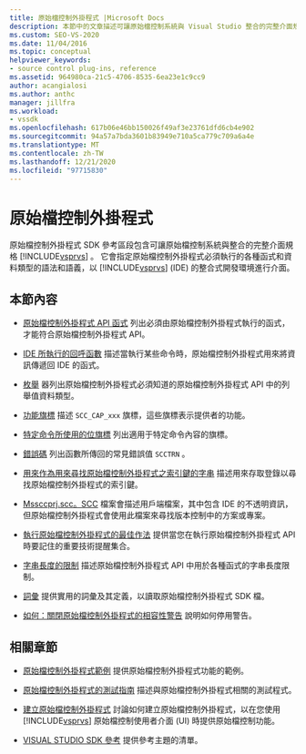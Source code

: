 ```yaml
---
title: 原始檔控制外掛程式 |Microsoft Docs
description: 本節中的文章描述可讓原始檔控制系統與 Visual Studio 整合的完整介面規格。
ms.custom: SEO-VS-2020
ms.date: 11/04/2016
ms.topic: conceptual
helpviewer_keywords:
- source control plug-ins, reference
ms.assetid: 964980ca-21c5-4706-8535-6ea23e1c9cc9
author: acangialosi
ms.author: anthc
manager: jillfra
ms.workload:
- vssdk
ms.openlocfilehash: 617b06e46bb150026f49af3e23761dfd6cb4e902
ms.sourcegitcommit: 94a57a7bda3601b83949e710a5ca779c709a6a4e
ms.translationtype: MT
ms.contentlocale: zh-TW
ms.lasthandoff: 12/21/2020
ms.locfileid: "97715830"
---
```

# <a name="source-control-plug-ins"></a>原始檔控制外掛程式
原始檔控制外掛程式 SDK 參考區段包含可讓原始檔控制系統與整合的完整介面規格 [!INCLUDE[vsprvs](../code-quality/includes/vsprvs_md.md)] 。 它會指定原始檔控制外掛程式必須執行的各種函式和資料類型的語法和語義，以 [!INCLUDE[vsprvs](../code-quality/includes/vsprvs_md.md)] (IDE) 的整合式開發環境進行介面。

## <a name="in-this-section"></a>本節內容
- [原始檔控制外掛程式 API 函式](../extensibility/source-control-plug-in-api-functions.md) 列出必須由原始檔控制外掛程式執行的函式，才能符合原始檔控制外掛程式 API。

- [IDE 所執行的回呼函數](../extensibility/callback-functions-implemented-by-the-ide.md) 描述當執行某些命令時，原始檔控制外掛程式用來將資訊傳遞回 IDE 的函式。

- [枚舉](../extensibility/enumerators.md) 器列出原始檔控制外掛程式必須知道的原始檔控制外掛程式 API 中的列舉值資料類型。

- [功能旗標](../extensibility/capability-flags.md) 描述 `SCC_CAP_xxx` 旗標，這些旗標表示提供者的功能。

- [特定命令所使用的位旗標](../extensibility/bitflags-used-by-specific-commands.md) 列出適用于特定命令內容的旗標。

- [錯誤碼](../extensibility/error-codes.md) 列出函數所傳回的常見錯誤值 `SCCTRN` 。

- [用來作為用來尋找原始檔控制外掛程式之索引鍵的字串](../extensibility/strings-used-as-keys-for-finding-a-source-control-plug-in.md) 描述用來存取登錄以尋找原始檔控制外掛程式的索引鍵。

- [Mssccprj.scc。SCC](../extensibility/mssccprj-scc-file.md) 檔案會描述用戶端檔案，其中包含 IDE 的不透明資訊，但原始檔控制外掛程式會使用此檔案來尋找版本控制中的方案或專案。

- [執行原始檔控制外掛程式的最佳作法](../extensibility/best-practices-for-implementing-a-source-control-plug-in.md) 提供當您在執行原始檔控制外掛程式 API 時要記住的重要技術提醒集合。

- [字串長度的限制](../extensibility/restrictions-on-string-lengths.md) 描述原始檔控制外掛程式 API 中用於各種函式的字串長度限制。

- [詞彙](../extensibility/source-control-plug-in-glossary.md) 提供實用的詞彙及其定義，以讀取原始檔控制外掛程式 SDK 檔。

- [如何：關閉原始檔控制外掛程式的相容性警告](../extensibility/how-to-turn-off-compatibility-warnings-for-source-control-plug-ins.md) 說明如何停用警告。

## <a name="related-sections"></a>相關章節
- [原始檔控制外掛程式範例](https://www.microsoft.com/download/details.aspx?id=55984) 提供原始檔控制外掛程式功能的範例。

- [原始檔控制外掛程式的測試指南](../extensibility/internals/test-guide-for-source-control-plug-ins.md) 描述與原始檔控制外掛程式相關的測試程式。

- [建立原始檔控制外掛程式](../extensibility/internals/creating-a-source-control-plug-in.md) 討論如何建立原始檔控制外掛程式，以在您使用 [!INCLUDE[vsprvs](../code-quality/includes/vsprvs_md.md)] 原始檔控制使用者介面 (UI) 時提供原始檔控制功能。

- [VISUAL STUDIO SDK 參考](../extensibility/visual-studio-sdk-reference.md) 提供參考主題的清單。

